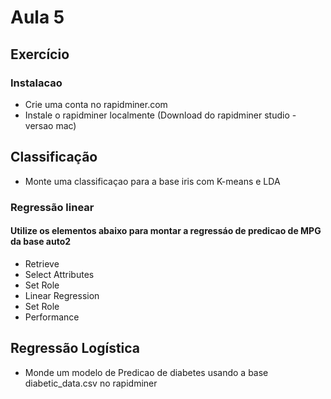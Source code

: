 # Aula 5

## Exercício 

### Instalacao 
* Crie uma conta no rapidminer.com
* Instale o rapidminer localmente (Download do rapidminer studio - versao mac) 

## Classificação
* Monte uma classificaçao para a base iris com K-means e LDA

### Regressão linear

#### Utilize os elementos abaixo para montar a regressáo de predicao de MPG da base auto2

* Retrieve
* Select Attributes
* Set Role
* Linear Regression
* Set Role
* Performance

## Regressão Logística

* Monde um modelo de Predicao de diabetes usando a base diabetic_data.csv no rapidminer



